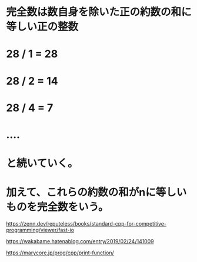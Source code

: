 
# 完全数は数自身を除いた正の約数の和に等しい正の整数
# 28 / 1 = 28
# 28 / 2 = 14
# 28 / 4 = 7
# ....
# と続いていく。
# 加えて、これらの約数の和がnに等しいものを完全数をいう。


https://zenn.dev/reputeless/books/standard-cpp-for-competitive-programming/viewer/fast-io

https://wakabame.hatenablog.com/entry/2019/02/24/141009

https://marycore.jp/prog/cpp/print-function/